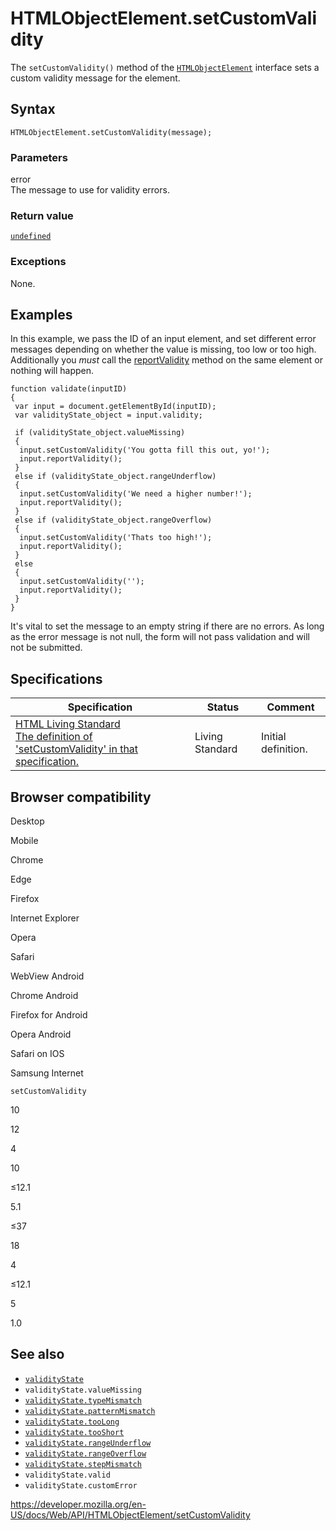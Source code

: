 HTMLObjectElement.setCustomValidity
===================================

The `setCustomValidity()` method of the [`HTMLObjectElement`](../htmlobjectelement) interface sets a custom validity message for the element.

Syntax
------

    HTMLObjectElement.setCustomValidity(message);

### Parameters

error  
The message to use for validity errors.

### Return value

[`undefined`](https://developer.mozilla.org/en-US/docs/Web/JavaScript/Reference/Global_Objects/undefined)

### Exceptions

None.

Examples
--------

In this example, we pass the ID of an input element, and set different error messages depending on whether the value is missing, too low or too high. Additionally you *must* call the [reportValidity](../htmlformelement/reportvalidity) method on the same element or nothing will happen.

    function validate(inputID)
    {
     var input = document.getElementById(inputID);
     var validityState_object = input.validity;

     if (validityState_object.valueMissing)
     {
      input.setCustomValidity('You gotta fill this out, yo!');
      input.reportValidity();
     }
     else if (validityState_object.rangeUnderflow)
     {
      input.setCustomValidity('We need a higher number!');
      input.reportValidity();
     }
     else if (validityState_object.rangeOverflow)
     {
      input.setCustomValidity('Thats too high!');
      input.reportValidity();
     }
     else
     {
      input.setCustomValidity('');
      input.reportValidity();
     }
    }

It's vital to set the message to an empty string if there are no errors. As long as the error message is not null, the form will not pass validation and will not be submitted.

Specifications
--------------

<table><thead><tr class="header"><th>Specification</th><th>Status</th><th>Comment</th></tr></thead><tbody><tr class="odd"><td><a href="https://html.spec.whatwg.org/multipage/#dom-cva-setcustomvalidity">HTML Living Standard<br />
<span class="small">The definition of 'setCustomValidity' in that specification.</span></a></td><td><span class="spec-living">Living Standard</span></td><td>Initial definition.</td></tr></tbody></table>

Browser compatibility
---------------------

Desktop

Mobile

Chrome

Edge

Firefox

Internet Explorer

Opera

Safari

WebView Android

Chrome Android

Firefox for Android

Opera Android

Safari on IOS

Samsung Internet

`setCustomValidity`

10

12

4

10

≤12.1

5.1

≤37

18

4

≤12.1

5

1.0

See also
--------

-   [`validityState`](../validitystate)
-   <span class="page-not-created">`validityState.valueMissing`</span>
-   [`validityState.typeMismatch`](../validitystate/typemismatch)
-   [`validityState.patternMismatch`](../validitystate/patternmismatch)
-   [`validityState.tooLong`](../validitystate/toolong)
-   [`validityState.tooShort`](../validitystate/tooshort)
-   [`validityState.rangeUnderflow`](../validitystate/rangeunderflow)
-   [`validityState.rangeOverflow`](../validitystate/rangeoverflow)
-   [`validityState.stepMismatch`](../validitystate/stepmismatch)
-   <span class="page-not-created">`validityState.valid`</span>
-   <span class="page-not-created">`validityState.customError`</span>

<a href="https://developer.mozilla.org/en-US/docs/Web/API/HTMLObjectElement/setCustomValidity" class="_attribution-link">https://developer.mozilla.org/en-US/docs/Web/API/HTMLObjectElement/setCustomValidity</a>
